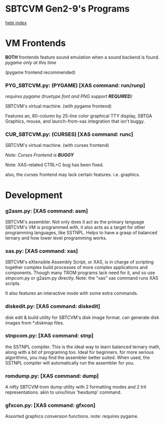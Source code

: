 # SBTCVM Gen2-9's Programs
[help index](index.md)

# VM Frontends

**BOTH** frontends feature sound emulation when a sound backend is found. _pygame only at this time_

(pygame frontend recommended)



### PYG_SBTCVM.py: (PYGAME) [XAS command: run/runp]
_requires pygame (truetype font and PNG support **REQUIRED**)_


SBTCVM's virtual machine. (with pygame frontend)


Features an, 80-column by 25-line color graphical TTY display, SBTGA Graphics, mouse, and launch-from-xas integration that isn't buggy.


### CUR_SBTCVM.py: (CURSES) [XAS command: runc]
SBTCVM's virtual machine. (with curses frontend)

_Note: Curses Frontend is **BUGGY**_

Note: XAS-related CTRL+C bug has been fixed.

also, the curses frontend may lack certain features. i.e. graphics.


# Development

### g2asm.py: [XAS command: asm]
SBTCVM's assembler. Not only does it act as the primary language SBTCVM's
VM is programmed with, it also acts as a target for other programming
languages, like SSTNPL. Helps to have a grasp of balanced ternary and how
lower level programming works.

### xas.py: [XAS command: xas]
SBTCVM's eXtensible Assembly Script, or XAS, is in charge of scripting
together complex build processes of more complex applications and 
components. Though many TROM programs lack need for it, and so use
stnpcom.py or g2asm.py directly. Note: the "xas" xas command runs XAS scripts.

It also features an interactive mode with some extra commands.

### diskedit.py: [XAS command: diskedit]
disk edit & build utility for SBTCVM's disk image format.
can generate disk images from *.diskmap files.

### stnpcom.py: [XAS command: stnp]
the SSTNPL compiler. This is the ideal way to learn balanced ternary math,
along with a bit of programing too. Ideal for beginners. for more serious
algorithms, you may find the assembler better suited.
When used, the SSTNPL compiler will automatically run the assembler for you.

### romdump.py: [XAS command: dump]
A nifty SBTCVM trom dump utility with 2 formatting modes and 2 trit
representations. akin to unix/linux 'hexdump' command.

### gfxcon.py: [XAS command: gfxcon]
Assorted graphics conversion functions. 
note: requires pygame.

